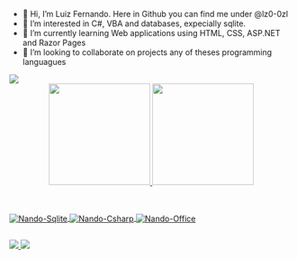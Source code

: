 <!---
lz0-0zl/lz0-0zl is a ✨ special ✨ repository because its `README.md` (this file) appears on your GitHub profile.
You can click the Preview link to take a look at your changes.
--->
- 👋 Hi, I’m Luiz Fernando. Here in Github you can find me under @lz0-0zl
- 👀 I’m interested in C#, VBA and databases, expecially sqlite.
- 🌱 I’m currently learning Web applications using HTML, CSS, ASP.NET and Razor Pages
- 💞️ I’m looking to collaborate on projects any of theses programming languagues
<a href = "mailto:lf.nando@yahoo.de">
  <img src="https://img.shields.io/badge/Ask%20me-anything-1abc9c.svg" target="_blank">
</a>

 <div align="center">
        <a href="https://github.com/lz0-0zl">
            <img height="180" src="https://github-readme-stats.vercel.app/api?username=lz0-0zl&theme=blue-green" />
            <img height="180"
                src="https://github-readme-stats.vercel.app/api/top-langs/?username=lz0-0zl&theme=blue-green" />
    </div>
    <div style="display: inline_block"><br>

  ##    
  
  <img align="center" alt="Nando-Sqlite" src="https://img.shields.io/badge/SQLite-07405E?style=for-the-badge&logo=sqlite&logoColor=white"/>
  <img align="center" alt="Nando-Csharp" src="https://img.shields.io/badge/C%23-239120?style=for-the-badge&logo=c-sharp&logoColor=white"/>
  <img align="center" alt="Nando-Office" src="https://img.shields.io/badge/Microsoft_Office-D83B01?style=for-the-badge&logo=microsoft-office&logoColor=white"/>
      
  ##
 
<div> 
  <a href="https://instagram.com/luizfernandofriedel" target="_blank">
    <img src="https://img.shields.io/badge/-Instagram-%23E4405F?style=for-the-badge&logo=instagram&logoColor=white" target="_blank"/>
  </a>
  <a href="https://www.linkedin.com/in/luiz-fernando-friedel-1a434641/" target="_blank">
    <img src="https://img.shields.io/badge/-LinkedIn-%230077B5?style=for-the-badge&logo=linkedin&logoColor=white" target="_blank"/>
  </a> 
</div>